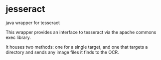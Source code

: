 jesseract
=========

java wrapper for tesseract

This wrapper provides an interface to tesseract via the apache commons exec library. 

It houses two methods: one for a single target, and one that targets a directory and sends any image files it finds to the OCR.

